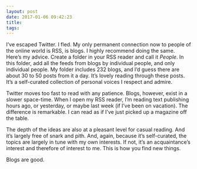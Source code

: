 ```yaml
---
layout: post
date: 2017-01-06 09:42:23
title: 
tags:
---
```


I’ve escaped Twitter. I fled. My only permanent connection now to people of the online world is RSS, is blogs. I highly recommend doing the same. Here’s my advice. Create a folder in your RSS reader and call it *People*. In this folder, add all the feeds from blogs by individual people, and only individual people. My folder includes 232 blogs, and I’d guess there are about 30 to 50 posts from it a day. It’s lovely reading through these posts. It’s a self-curated collection of personal voices I respect and admire. 

Twitter moves too fast to read with any patience. Blogs, however, exist in a slower space-time. When I open my RSS reader, I’m reading text publishing hours ago, or yesterday, or maybe last week (if I’ve been on vacation). The difference is remarkable. I can read as if I’ve just picked up a magazine off the table.

The depth of the ideas are also at a pleasant level for casual reading. And it’s largely free of snark and pith. And, again, because it’s self-curated, the topics are largely in tune with my own interests. If not, it’s an acquaintance’s interest and therefore of interest to me. This is how you find new things. 

Blogs are good.